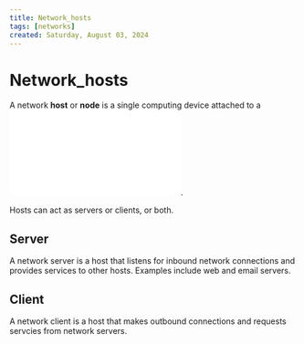 ```yaml
---
title: Network_hosts
tags: [networks]
created: Saturday, August 03, 2024
---
```


# Network_hosts

A network **host** or **node** is a single computing device attached to a
![network](Network_fundamentals.md).

Hosts can act as servers or clients, or both.

## Server

A network server is a host that listens for inbound network connections and
provides services to other hosts. Examples include web and email servers.

## Client

A network client is a host that makes outbound connections and requests servcies
from network servers.
